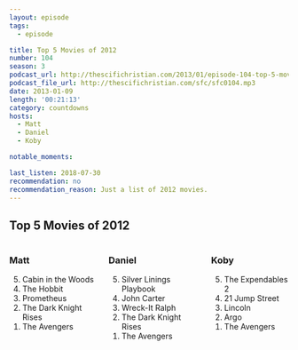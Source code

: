 ```yaml
---
layout: episode
tags:
  - episode

title: Top 5 Movies of 2012
number: 104
season: 3
podcast_url: http://thescifichristian.com/2013/01/episode-104-top-5-movies-of-2012/
podcast_file_url: http://thescifichristian.com/sfc/sfc0104.mp3
date: 2013-01-09
length: '00:21:13'
category: countdowns
hosts:
  - Matt
  - Daniel
  - Koby

notable_moments:

last_listen: 2018-07-30
recommendation: no
recommendation_reason: Just a list of 2012 movies.
---
```


<div class="top-five">
  <h2 class="has-text-centered">Top 5 Movies of 2012</h2>
  <div class="columns">
    <div class="column matt">
      <h3>Matt</h3>
      <ol reversed>
        <li>Cabin in the Woods
        <li>The Hobbit
        <li>Prometheus
        <li>The Dark Knight Rises
        <li>The Avengers
      </ol>
    </div>
    <div class="column daniel">
      <h3>Daniel</h3>
      <ol reversed>
        <li>Silver Linings Playbook
        <li>John Carter
        <li>Wreck-It Ralph 
        <li>The Dark Knight Rises
        <li>The Avengers
      </ol>
    </div>
    <div class="column koby">
      <h3>Koby</h3>
      <ol reversed>
        <li>The Expendables 2
        <li>21 Jump Street
        <li>Lincoln 
        <li>Argo 
        <li>The Avengers 
      </ol>
    </div>
  </div>
</div>